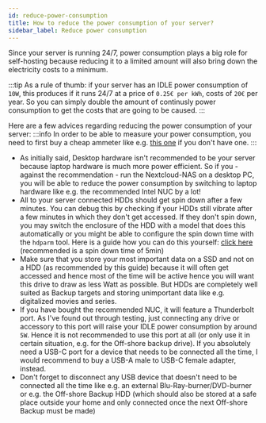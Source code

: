 ```yaml
---
id: reduce-power-consumption
title: How to reduce the power consumption of your server?
sidebar_label: Reduce power consumption
---
```

Since your server is running 24/7, power consumption plays a big role for self-hosting because reducing it to a limited amount will also bring down the electricity costs to a minimum.

:::tip
As a rule of thumb: if your server has an IDLE power consumption of `10W`, this produces if it runs 24/7 at a price of `0.25€ per kWh`, costs of `20€` per year. So you can simply double the amount of continusly power consumption to get the costs that are going to be caused.
:::

Here are a few advices regarding reducing the power consumption of your server:
:::info
In order to be able to measure your power consumption, you need to first buy a cheap ammeter like e.g. [this one](https://geizhals.eu/brennenstuhl-primera-line-pm231e-energiekostenmessgeraet-1506600-a945626.html) if you don't have one.
:::
- As initially said, Desktop hardware isn't recommended to be your server because laptop hardware is much more power efficient. So if you - against the recommendation - run the Nextcloud-NAS on a desktop PC, you will be able to reduce the power consumption by switching to laptop hardware like e.g. the recommended Intel NUC by a lot!
- All to your server connected HDDs should get spin down after a few minutes. You can debug this by checking if your HDDs still vibrate after a few minutes in which they don't get accessed. If they don't spin down, you may switch the enclosure of the HDD with a model that does this automatically or you might be able to configure the spin down time with the `hdparm` tool. Here is a guide how you can do this yourself: [click here](https://askubuntu.com/questions/39760/how-can-i-control-hdd-spin-down-time/39764#39764) (recommended is a spin down time of 5min)
- Make sure that you store your most important data on a SSD and not on a HDD (as recommended by this guide) because it will often get accessed and hence most of the time will be active hence you will want this drive to draw as less Watt as possible. But HDDs are completely well suited as Backup targets and storing unimportant data like e.g. digitalized movies and series.
- If you have bought the recommended NUC, it will feature a Thunderbolt port. As I've found out through testing, just connecting any drive or accessory to this port will raise your IDLE power consumption by around `5W`. Hence it is not recommended to use this port at all (or only use it in certain situation, e.g. for the Off-shore backup drive). If you absolutely need a USB-C port for a device that needs to be connected all the time, I would recommend to buy a USB-A male to USB-C female adapter, instead.
- Don't forget to disconnect any USB device that doesn't need to be connected all the time like e.g. an external Blu-Ray-burner/DVD-burner or e.g. the Off-shore Backup HDD (which should also be stored at a safe place outside your home and only connected once the next Off-shore Backup must be made)